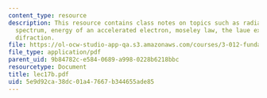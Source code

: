 ```yaml
---
content_type: resource
description: This resource contains class notes on topics such as radiation, electromagnetic
  spectrum, energy of an accelerated electron, moseley law, the laue experiment, and
  difraction.
file: https://ol-ocw-studio-app-qa.s3.amazonaws.com/courses/3-012-fundamentals-of-materials-science-fall-2005/5e9d92ca38dc01a47667b344655ade85_lec17b.pdf
file_type: application/pdf
parent_uid: 9b84782c-e584-0689-a998-0228b6218bbc
resourcetype: Document
title: lec17b.pdf
uid: 5e9d92ca-38dc-01a4-7667-b344655ade85
---
```

